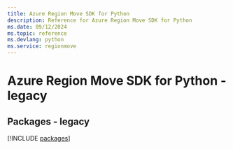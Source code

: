 ```yaml
---
title: Azure Region Move SDK for Python
description: Reference for Azure Region Move SDK for Python
ms.date: 09/12/2024
ms.topic: reference
ms.devlang: python
ms.service: regionmove
---
```

# Azure Region Move SDK for Python - legacy
## Packages - legacy
[!INCLUDE [packages](region-move-index.md)]